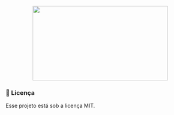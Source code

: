 <p align="center">
  <img width="360" height="200" src="https://github-atom-io-herokuapp-com.freetls.fastly.net/assets/index-octonaut-8ece2623b8966578e2414c89b7b7190cb56339d1f8b7d260adf62110ce9f39c4.svg">
</p> 

### **📝 Licença**
Esse projeto está sob a licença MIT.
